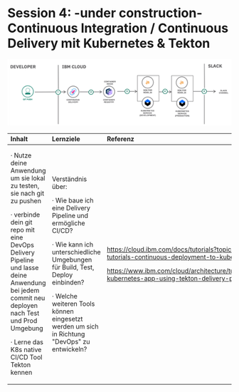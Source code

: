 # Session 4: -under construction- Continuous Integration / Continuous Delivery mit Kubernetes & Tekton

![](../../.gitbook/assets/image%20%2867%29.png)

<table>
  <thead>
    <tr>
      <th style="text-align:left"><b>Inhalt</b>
      </th>
      <th style="text-align:left"><b>Lernziele</b>
      </th>
      <th style="text-align:left"><b>Referenz</b>
      </th>
    </tr>
  </thead>
  <tbody>
    <tr>
      <td style="text-align:left">
        <p>&#xB7; Nutze deine Anwendung um sie lokal zu testen, sie nach git zu pushen</p>
        <p>&#xB7; verbinde dein git repo mit eine DevOps Delivery Pipeline und lasse
          deine Anwendung bei jedem commit neu deployen nach Test und Prod Umgebung</p>
        <p>&#xB7; Lerne das K8s native CI/CD Tool Tekton kennen</p>
      </td>
      <td style="text-align:left">
        <p>Verst&#xE4;ndnis &#xFC;ber:</p>
        <p>&#xB7; Wie baue ich eine Delivery Pipeline und erm&#xF6;gliche CI/CD?</p>
        <p>&#xB7; Wie kann ich unterschiedliche Umgebungen f&#xFC;r Build, Test,
          Deploy einbinden?</p>
        <p>&#xB7; Welche weiteren Tools k&#xF6;nnen eingesetzt werden um sich in
          Richtung &quot;DevOps&quot; zu entwickeln?</p>
      </td>
      <td style="text-align:left">
        <p><a href="https://cloud.ibm.com/docs/tutorials?topic=solution-tutorials-continuous-deployment-to-kubernetes">https://cloud.ibm.com/docs/tutorials?topic=solution-tutorials-continuous-deployment-to-kubernetes</a>
        </p>
        <p><a href="https://www.ibm.com/cloud/architecture/tutorials/develop-kubernetes-app-using-tekton-delivery-pipelines?task=1">https://www.ibm.com/cloud/architecture/tutorials/develop-kubernetes-app-using-tekton-delivery-pipelines?task=1</a>
        </p>
      </td>
    </tr>
  </tbody>
</table>


